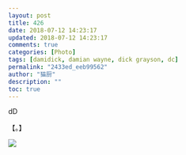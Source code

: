 ```yaml
---
layout: post
title: 426
date: 2018-07-12 14:23:17
updated: 2018-07-12 14:23:17
comments: true
categories: [Photo]
tags: [damidick, damian wayne, dick grayson, dc]
permalink: "2433ed_eeb99562"
author: "猫厨"
description: ""
toc: true
---
```


<p>dD</p> 
<p>【。】</p>

![](/img/img_cVZNdzJtQk9JV2RrbUNNWE83SHJidEtrV3lQK2duTUg4bENxSFZDM3JiNEpkSmxOdDBWUHZnPT0.jpg)